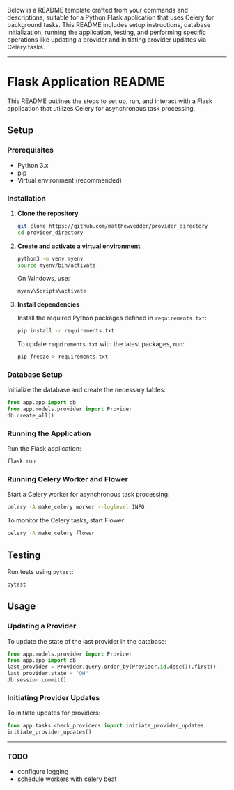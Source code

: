 Below is a README template crafted from your commands and descriptions, suitable for a Python Flask application that uses Celery for background tasks. This README includes setup instructions, database initialization, running the application, testing, and performing specific operations like updating a provider and initiating provider updates via Celery tasks.

---

# Flask Application README

This README outlines the steps to set up, run, and interact with a Flask application that utilizes Celery for asynchronous task processing.

## Setup

### Prerequisites

- Python 3.x
- pip
- Virtual environment (recommended)

### Installation

1. **Clone the repository**

   ```bash
   git clone https://github.com/matthewvedder/provider_directory
   cd provider_directory
   ```

2. **Create and activate a virtual environment**

   ```bash
   python3 -m venv myenv
   source myenv/bin/activate
   ```

   On Windows, use:

   ```cmd
   myenv\Scripts\activate
   ```

3. **Install dependencies**

   Install the required Python packages defined in `requirements.txt`:

   ```bash
   pip install -r requirements.txt
   ```

   To update `requirements.txt` with the latest packages, run:

   ```bash
   pip freeze > requirements.txt
   ```

### Database Setup

Initialize the database and create the necessary tables:

```python
from app.app import db
from app.models.provider import Provider
db.create_all()
```

### Running the Application

Run the Flask application:

```bash
flask run
```

### Running Celery Worker and Flower

Start a Celery worker for asynchronous task processing:

```bash
celery -A make_celery worker --loglevel INFO
```

To monitor the Celery tasks, start Flower:

```bash
celery -A make_celery flower
```

## Testing

Run tests using `pytest`:

```bash
pytest
```

## Usage

### Updating a Provider

To update the state of the last provider in the database:

```python
from app.models.provider import Provider
from app.app import db
last_provider = Provider.query.order_by(Provider.id.desc()).first()
last_provider.state = "OH"
db.session.commit()
```

### Initiating Provider Updates

To initiate updates for providers:

```python
from app.tasks.check_providers import initiate_provider_updates
initiate_provider_updates()
```

---

### TODO
- configure logging
- schedule workers with celery beat